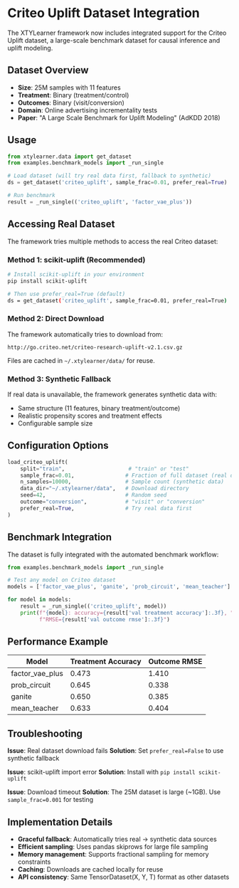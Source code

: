 # Criteo Uplift Dataset Integration

The XTYLearner framework now includes integrated support for the Criteo Uplift dataset, a large-scale benchmark dataset for causal inference and uplift modeling.

## Dataset Overview

- **Size**: 25M samples with 11 features
- **Treatment**: Binary (treatment/control)
- **Outcomes**: Binary (visit/conversion)
- **Domain**: Online advertising incrementality tests
- **Paper**: "A Large Scale Benchmark for Uplift Modeling" (AdKDD 2018)

## Usage

```python
from xtylearner.data import get_dataset
from examples.benchmark_models import _run_single

# Load dataset (will try real data first, fallback to synthetic)
ds = get_dataset('criteo_uplift', sample_frac=0.01, prefer_real=True)

# Run benchmark
result = _run_single(('criteo_uplift', 'factor_vae_plus'))
```

## Accessing Real Dataset

The framework tries multiple methods to access the real Criteo dataset:

### Method 1: scikit-uplift (Recommended)

```bash
# Install scikit-uplift in your environment
pip install scikit-uplift

# Then use prefer_real=True (default)
ds = get_dataset('criteo_uplift', sample_frac=0.01, prefer_real=True)
```

### Method 2: Direct Download

The framework automatically tries to download from:
```
http://go.criteo.net/criteo-research-uplift-v2.1.csv.gz
```

Files are cached in `~/.xtylearner/data/` for reuse.

### Method 3: Synthetic Fallback

If real data is unavailable, the framework generates synthetic data with:
- Same structure (11 features, binary treatment/outcome)
- Realistic propensity scores and treatment effects
- Configurable sample size

## Configuration Options

```python
load_criteo_uplift(
    split="train",                    # "train" or "test"
    sample_frac=0.01,                # Fraction of full dataset (real data)
    n_samples=10000,                 # Sample count (synthetic data)
    data_dir="~/.xtylearner/data",   # Download directory
    seed=42,                         # Random seed
    outcome="conversion",            # "visit" or "conversion"
    prefer_real=True,                # Try real data first
)
```

## Benchmark Integration

The dataset is fully integrated with the automated benchmark workflow:

```python
from examples.benchmark_models import _run_single

# Test any model on Criteo dataset
models = ['factor_vae_plus', 'ganite', 'prob_circuit', 'mean_teacher']

for model in models:
    result = _run_single(('criteo_uplift', model))
    print(f"{model}: accuracy={result['val treatment accuracy']:.3f}, "
          f"RMSE={result['val outcome rmse']:.3f}")
```

## Performance Example

| Model | Treatment Accuracy | Outcome RMSE |
|-------|-------------------|---------------|
| factor_vae_plus | 0.473 | 1.410 |
| prob_circuit | 0.645 | 0.338 |
| ganite | 0.650 | 0.385 |
| mean_teacher | 0.633 | 0.404 |

## Troubleshooting

**Issue**: Real dataset download fails
**Solution**: Set `prefer_real=False` to use synthetic fallback

**Issue**: scikit-uplift import error
**Solution**: Install with `pip install scikit-uplift`

**Issue**: Download timeout
**Solution**: The 25M dataset is large (~1GB). Use `sample_frac=0.001` for testing

## Implementation Details

- **Graceful fallback**: Automatically tries real → synthetic data sources
- **Efficient sampling**: Uses pandas skiprows for large file sampling
- **Memory management**: Supports fractional sampling for memory constraints
- **Caching**: Downloads are cached locally for reuse
- **API consistency**: Same TensorDataset(X, Y, T) format as other datasets